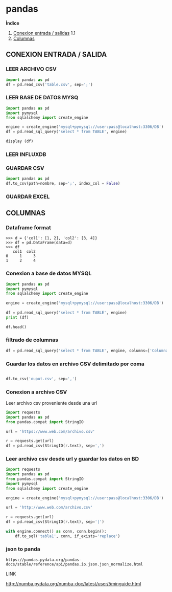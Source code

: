 # pandas

**Índice**
1. [Conexion entrada / salidas](#id1)
1.1
2. [Columnas](#id2)

<a name="id1"></a>
## CONEXION ENTRADA / SALIDA


### LEER ARCHIVO CSV
```python
import pandas as pd
df = pd.read_csv('table.csv', sep=';')
```
### LEER BASE DE DATOS MYSQ
```python
import pandas as pd
import pymysql
from sqlalchemy import create_engine

engine = create_engine('mysql+pymysql://user:pass@localhost:3306/DB')
df = pd.read_sql_query('select * from TABLE', engine)
 
display (df)
```
### LEER INFLUXDB

### GUARDAR CSV
```python
import pandas as pd
df.to_csv(path+nombre, sep=';', index_col = False)
```

### GUARDAR EXCEL

<a name="id2"></a>
## COLUMNAS


### Dataframe format

```
>>> d = {'col1': [1, 2], 'col2': [3, 4]}
>>> df = pd.DataFrame(data=d)
>>> df
   col1  col2
0     1     3
1     2     4
```

### Conexion a base de datos MYSQL

```python
import pandas as pd
import pymysql
from sqlalchemy import create_engine
 
engine = create_engine('mysql+pymysql://user:pass@localhost:3306/DB')
 
df = pd.read_sql_query('select * from TABLE', engine)
print (df)
 
df.head()

```

### filtrado de columnas

```python
df = pd.read_sql_query('select * from TABLE', engine, columns=['Columna_01','Columna_02'])
```

### Guardar los datos en archivo CSV delimitado por coma

```python

df.to_csv('ouput.csv', sep=',')

```


### Conexion a archivo CSV

Leer archivo csv proveniente desde una url

```python
import requests
import pandas as pd
from pandas.compat import StringIO
 
url = 'https://www.web.com/archivo.csv'
 
r = requests.get(url)
df = pd.read_csv(StringIO(r.text), sep=',')
```

### Leer archivo csv desde url y guardar los datos en BD

```python
import requests
import pandas as pd
from pandas.compat import StringIO
import pymysql
from sqlalchemy import create_engine
 
engine = create_engine('mysql+pymysql://user:pass@localhost:3306/DB')
 
url = 'http://www.web.com/archivo.csv'
 
r = requests.get(url)
df = pd.read_csv(StringIO(r.text), sep='|')
 
with engine.connect() as conn, conn.begin():
    df.to_sql('tabla1', conn, if_exists='replace')

```

### json to panda
```
https://pandas.pydata.org/pandas-docs/stable/reference/api/pandas.io.json.json_normalize.html
```


LINK  

http://numba.pydata.org/numba-doc/latest/user/5minguide.html
